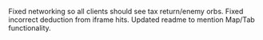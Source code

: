 Fixed networking so all clients should see tax return/enemy orbs. Fixed incorrect deduction from iframe hits. Updated readme to mention Map/Tab functionality.